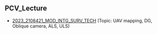 ## PCV_Lecture
* [2023_2108421_MOD_INTG_SURV_TECH](https://github.com/ThirawatBan/PCV_SVCU/tree/main/PCV_Lecture/2023_2108421_MOD_INTG_SURV_TECH) (Topic: UAV mapping, DG, Oblique camera, ALS, ULS)
